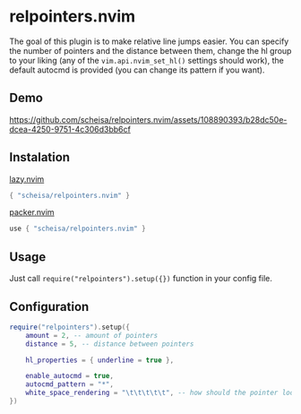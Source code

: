 # relpointers.nvim

The goal of this plugin is to make relative line jumps easier. You can specify
the number of pointers and the distance between them, change the hl group to
your liking (any of the `vim.api.nvim_set_hl()` settings should work), the default
autocmd is provided (you can change its pattern if you want).

## Demo

https://github.com/scheisa/relpointers.nvim/assets/108890393/b28dc50e-dcea-4250-9751-4c306d3bb6cf

## Instalation
[lazy.nvim](https://github.com/folke/lazy.nvim)
```lua
{ "scheisa/relpointers.nvim" }
```

[packer.nvim](https://github.com/wbthomason/packer.nvim)
```lua
use { "scheisa/relpointers.nvim" }
```

## Usage 
Just call `require("relpointers").setup({})` function in your config file.

## Configuration
```lua
require("relpointers").setup({
    amount = 2, -- amount of pointers
    distance = 5, -- distance between pointers

    hl_properties = { underline = true }, 

    enable_autocmd = true,
    autocmd_pattern = "*",
    white_space_rendering = "\t\t\t\t\t", -- how should the pointer look if there is no symbols on the line
})
```
